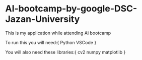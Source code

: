 # AI-bootcamp-by-google-DSC-Jazan-University
This is my application while attending Ai bootcamp

To run this you will need:{
Python
VSCode
}

You will also need these libraries:{
cv2
numpy
matplotlib
}
